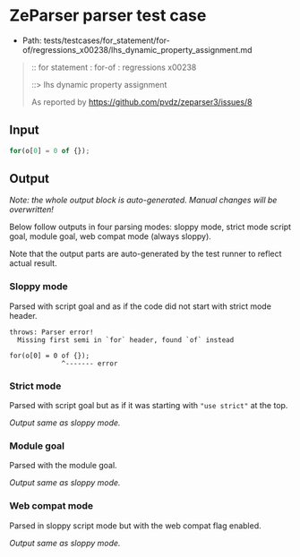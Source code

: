 # ZeParser parser test case

- Path: tests/testcases/for_statement/for-of/regressions_x00238/lhs_dynamic_property_assignment.md

> :: for statement : for-of : regressions x00238
>
> ::> lhs dynamic property assignment
>
> As reported by https://github.com/pvdz/zeparser3/issues/8

## Input

`````js
for(o[0] = 0 of {});
`````

## Output

_Note: the whole output block is auto-generated. Manual changes will be overwritten!_

Below follow outputs in four parsing modes: sloppy mode, strict mode script goal, module goal, web compat mode (always sloppy).

Note that the output parts are auto-generated by the test runner to reflect actual result.

### Sloppy mode

Parsed with script goal and as if the code did not start with strict mode header.

`````
throws: Parser error!
  Missing first semi in `for` header, found `of` instead

for(o[0] = 0 of {});
             ^------- error
`````

### Strict mode

Parsed with script goal but as if it was starting with `"use strict"` at the top.

_Output same as sloppy mode._

### Module goal

Parsed with the module goal.

_Output same as sloppy mode._

### Web compat mode

Parsed in sloppy script mode but with the web compat flag enabled.

_Output same as sloppy mode._
